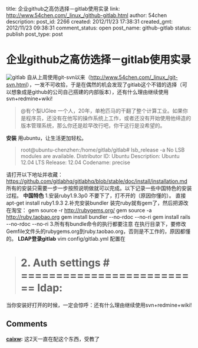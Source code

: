 title: 企业github之高仿选择－gitlab使用实录
link: http://www.54chen.com/_linux_/github-gitlab.html
author: 54chen
description: 
post_id: 2266
created: 2012/11/23 17:38:31
created_gmt: 2012/11/23 09:38:31
comment_status: open
post_name: github-gitlab
status: publish
post_type: post

# 企业github之高仿选择－gitlab使用实录

![gitlab](http://img04.taobaocdn.com/bao/uploaded/i4/T1L56.XfNeXXasdY75_054835.jpg) 自从上周使用git-svn以来（<http://www.54chen.com/_linux_/git-svn.html>），一发不可收拾，于是在偶然的机会发现了gitlab这个不错的选择（可以想象成是github的公司自己搭建的内部版本），还有什么理由继续使用svn+redmine+wiki! 

> @有个梨UGlee 一个人，20年，单枪匹马的干翻了整个计算工业。如果你是程序员，还没有在他写的操作系统上工作，或者还没有开始使用他缔造的版本管理系统，那么你还是趁早改行吧，你干这行是没希望的。

**安装** 用ubuntu，让生活更加轻松。 

> root@ubuntu-chenzhen:/home/gitlab/gitlab# lsb_release -a No LSB modules are available. Distributor ID: Ubuntu Description: Ubuntu 12.04 LTS Release: 12.04 Codename: precise

请打开以下地址并收藏：<https://github.com/gitlabhq/gitlabhq/blob/stable/doc/install/installation.md> 所有的安装只需要一步一步按照说明做就可以完成。以下记录一些中国特色的安装过程。 **中国特色** 1.安装ruby1.9.3p0 不要下了，打不开的（原因你懂的）。 直接 apt-get install ruby1.9.3 2.补充安装bundler 装完ruby就有gem了，然后把源改在淘宝： gem source -r http://rubygems.org/ gem source -a http://ruby.taobao.org gem install bundler --no-rdoc --no-ri gem install rails --no-rdoc --no-ri 3.所有有bundle命令的执行都要注意 在执行目录下，要修改Gemfile文件头的rubygems.org到ruby.taobao.org，否则是不工作的，原因都懂的。 **LDAP登录gitlab** vim config/gitlab.yml 配置在 

> # 2. Auth settings # ========================== ldap:

当你安装好打开的时候，一定会惊呼：还有什么理由继续使用svn+redmine+wiki!

## Comments

**[caixw](#15499 "2013-04-26 09:43:45"):** 这2天一直在配这个东西，受教了

